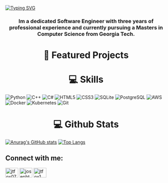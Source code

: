 [![Typing SVG](https://readme-typing-svg.demolab.com?font=Fira+Code&weight=900&size=50&pause=1000&color=1EAFFF&center=true&multiline=true&width=1000&height=100&lines=Joseph+Fox+-+Software+Engineer)](https://git.io/typing-svg)

<h3 align="center">Im a dedicated Software Engineer with three years of professional experience and currently pursuing a Masters in Computer Science from Georgia Tech.</h3>

<h1 align="center"> 🚀 Featured Projects </h1>
<!-- <h3 align="center"> Web Development </h3>
<h5> Gameday Central Website</h5>
<p> - </p>
<h3 align="center"> Data Engineering </h3>
<h5> Drone Tracking Kalman Filter - https://github.com/josephtfox/Drone-Tracking-Kalman-Filter</h5>


<h3 align="center"> Cyber Security </h3>
 -->
<h1 align="center"> 💻 Skills </h1>

![Python](https://img.shields.io/badge/Python-3776AB?style=for-the-badge&logo=python&logoColor=white)
![C++](https://img.shields.io/badge/C++-00599C?style=for-the-badge&logo=c%2B%2B&logoColor=white)
![C#](https://img.shields.io/badge/C%23-239120?style=for-the-badge&logo=c-sharp&logoColor=white)
![HTML5](https://img.shields.io/badge/HTML5-E34F26?style=for-the-badge&logo=html5&logoColor=white)
![CSS3](https://img.shields.io/badge/CSS3-1572B6?style=for-the-badge&logo=css3&logoColor=white)
![SQLite](https://img.shields.io/badge/SQLite-07405E?style=for-the-badge&logo=sqlite&logoColor=white)
![PostgreSQL](https://img.shields.io/badge/PostgreSQL-316192?style=for-the-badge&logo=postgresql&logoColor=white)
![AWS](https://img.shields.io/badge/AWS-232F3E?style=for-the-badge&logo=amazon-aws&logoColor=white)
![Docker](https://img.shields.io/badge/Docker-2496ED?style=for-the-badge&logo=docker&logoColor=white)
![Kubernetes](https://img.shields.io/badge/Kubernetes-326CE5?style=for-the-badge&logo=kubernetes&logoColor=white)
![Git](https://img.shields.io/badge/Git-F05032?style=for-the-badge&logo=git&logoColor=white)

</div>

</div>

<h1 align="center"> 💻 Github Stats </h1>

[![Anurag's GitHub stats](https://github-readme-stats.vercel.app/api?username=josephtfox&show_icons=true&theme=tokyonight)](https://github.com/anuraghazra/github-readme-stats)
[![Top Langs](https://github-readme-stats.vercel.app/api/top-langs/?username=josephtfox&show_icons=true&theme=radical)](https://github.com/anuraghazra/github-readme-stats)


<h2 align="left">Connect with me:</h2>
<p align="left">
<a href="https://twitter.com/jtfox07" target="blank"><img align="center" src="https://raw.githubusercontent.com/rahuldkjain/github-profile-readme-generator/master/src/images/icons/Social/twitter.svg" alt="jtfox07" height="30" width="40" /></a>
<a href="https://linkedin.com/in/josephtannerfox" target="blank"><img align="center" src="https://raw.githubusercontent.com/rahuldkjain/github-profile-readme-generator/master/src/images/icons/Social/linked-in-alt.svg" alt="josephtannerfox" height="30" width="40" /></a>
<a href="https://www.leetcode.com/jtfox1" target="blank"><img align="center" src="https://raw.githubusercontent.com/rahuldkjain/github-profile-readme-generator/master/src/images/icons/Social/leet-code.svg" alt="jtfox1" height="30" width="40" /></a>
</p>
